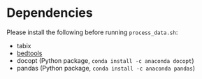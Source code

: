 # Dependencies
Please install the following before running `process_data.sh`:
- tabix
- [bedtools](https://bedtools.readthedocs.io/en/latest/content/installation.html)
- docopt (Python package, `conda install -c anaconda docopt`)
- pandas (Python package, `conda install -c anaconda pandas`)

